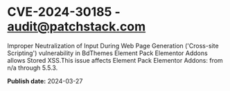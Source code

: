 # CVE-2024-30185 - audit@patchstack.com

Improper Neutralization of Input During Web Page Generation ('Cross-site Scripting') vulnerability in BdThemes Element Pack Elementor Addons allows Stored XSS.This issue affects Element Pack Elementor Addons: from n/a through 5.5.3.



**Publish date:** 2024-03-27
